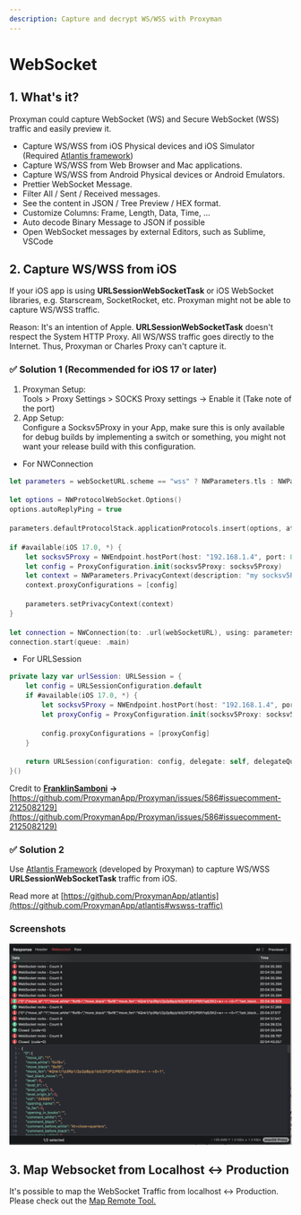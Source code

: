 ```yaml
---
description: Capture and decrypt WS/WSS with Proxyman
---
```


# WebSocket

## 1. What's it?

Proxyman could capture WebSocket (WS) and Secure WebSocket (WSS) traffic and easily preview it.

* Capture WS/WSS from iOS Physical devices and iOS Simulator (Required [Atlantis framework](https://github.com/ProxymanApp/atlantis))
* Capture WS/WSS from Web Browser and Mac applications.
* Capture WS/WSS from Android Physical devices or Android Emulators.
* Prettier WebSocket Message.
* Filter All / Sent / Received messages.
* See the content in JSON / Tree Preview / HEX format.
* Customize Columns: Frame, Length, Data, Time, ...&#x20;
* Auto decode Binary Message to JSON if possible
* Open WebSocket messages by external Editors, such as Sublime, VSCode

## 2. Capture WS/WSS from iOS

If your iOS app is using **URLSessionWebSocketTask** or iOS WebSocket libraries, e.g. Starscream, SocketRocket, etc. Proxyman might not be able to capture WS/WSS traffic.

Reason: It's an intention of Apple. **URLSessionWebSocketTask** doesn't respect the System HTTP Proxy. All WS/WSS traffic goes directly to the Internet. Thus, Proxyman or Charles Proxy can't capture it.

### ✅ Solution 1 (Recommended for iOS 17 or later)

1. Proxyman Setup:\
   Tools > Proxy Settings > SOCKS Proxy settings -> Enable it (Take note of the port)
2. App Setup:\
   Configure a Socksv5Proxy in your App, make sure this is only available for debug builds by implementing a switch or something, you might not want your release build with this configuration.

* For NWConnection

```swift
let parameters = webSocketURL.scheme == "wss" ? NWParameters.tls : NWParameters.tcp

let options = NWProtocolWebSocket.Options()
options.autoReplyPing = true

parameters.defaultProtocolStack.applicationProtocols.insert(options, at: 0)

if #available(iOS 17.0, *) {
    let socksv5Proxy = NWEndpoint.hostPort(host: "192.168.1.4", port: 8889) // Use proxyman socksv5 port
    let config = ProxyConfiguration.init(socksv5Proxy: socksv5Proxy)
    let context = NWParameters.PrivacyContext(description: "my socksv5Proxy")
    context.proxyConfigurations = [config]

    parameters.setPrivacyContext(context)
}

let connection = NWConnection(to: .url(webSocketURL), using: parameters)
connection.start(queue: .main)
```

* For URLSession

```swift
private lazy var urlSession: URLSession = {
    let config = URLSessionConfiguration.default
    if #available(iOS 17.0, *) {
        let socksv5Proxy = NWEndpoint.hostPort(host: "192.168.1.4", port: 8889) //  Use proxyman socksv5 port
        let proxyConfig = ProxyConfiguration.init(socksv5Proxy: socksv5Proxy)

        config.proxyConfigurations = [proxyConfig]
    }

    return URLSession(configuration: config, delegate: self, delegateQueue: operationQueue)
}()
```

Credit to [**FranklinSamboni**](https://github.com/FranklinSamboni) **->** [https://github.com/ProxymanApp/Proxyman/issues/586#issuecomment-2125082129](https://github.com/ProxymanApp/Proxyman/issues/586#issuecomment-2125082129)

### ✅ Solution 2

Use [Atlantis Framework](https://github.com/ProxymanApp/atlantis#features) (developed by Proxyman) to capture WS/WSS **URLSessionWebSocketTask** traffic from iOS.

Read more at [https://github.com/ProxymanApp/atlantis](https://github.com/ProxymanApp/atlantis#wswss-traffic)

### Screenshots

![Capture Websocket](../.gitbook/assets/websocket.png)

## 3. Map Websocket from Localhost <-> Production

It's possible to map the WebSocket Traffic from localhost <-> Production. Please check out the [Map Remote Tool.](map-remote.md#7.4-map-websocket-from-localhost-to-production)

